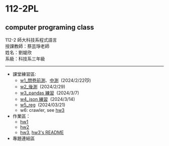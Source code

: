 # 112-2PL

## computer programing class

112-2 師大科技系程式語言  
授課教師：蔡芸琤老師  
姓名：劉媞欣  
系級：科技系三年級

---

- 課堂練習區:
  - [w1\_問卷前測](test/test1.ipynb)、[中測](test/test2.ipynb)&nbsp;&nbsp;(2024/2/22😼)
  - [w2\_後測](w2/w2.ipynb)&nbsp;&nbsp;(2024/2/29)
  - [w3_pandas 練習](w3/w3_practice.ipynb)&nbsp;&nbsp;(2024/3/7)
  - [w4_json 練習](w4/json_prac.ipynb)&nbsp;&nbsp;(2024/3/14)
  - [w5_reg](w5/w5_reg.ipynb)&nbsp;&nbsp;(2024/03/21)
  - w6: crawler, see [hw3](/hw3/hw3.ipynb)
- 作業區：
  - [hw1](hw1/hw1.ipynb)
  - [hw2](hw2/hw2.ipynb)
  - [hw3](hw3/hw3.ipynb), [hw3's README](hw3/README.md)
- 專題連結區
